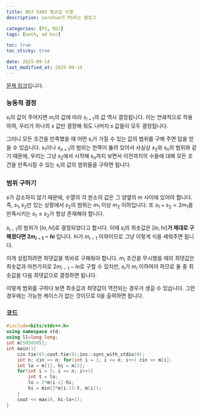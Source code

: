 ```yaml
---
title: BOJ 5485 평균값 수열
description: sorohue가 PS하는 블로그

categories: [PS, BOJ]
tags: [math, ad hoc]

toc: true
toc_sticky: true

date: 2025-09-14
last_modified_at: 2025-09-14
---
```


[문제 링크](https://boj.kr/5485)입니다.

### 능동적 결정

$s_i$의 값이 주어지면 $m_i$의 값에 따라 $s_{i+1}$의 값 역시 결정됩니다. 이는 연쇄적으로 작용하여, 우리가 하나의 $s$ 값만 결정해 줘도 나머지 $s$ 값들이 모두 결정됩니다.

그러니 모든 조건을 만족했을 때 어떤 $s_i$가 가질 수 있는 값의 범위를 구해 주면 답을 얻을 수 있습니다. $s_1$이나 $s_{n+1}$의 범위는 한쪽이 뚫려 있어서 사실상 $s_2$와 $s_n$의 범위와 같기 때문에, 우리는 그냥 $s_2$에서 시작해 $s_n$까지 보면서 이전까지의 수들에 대해 모든 조건을 만족시킬 수 있는 $s_i$의 값의 범위들을 구하면 됩니다.

### 범위 구하기

$s$가 감소하지 않기 때문에, 수열의 각 원소의 값은 그 양옆의 $m$ 사이에 있어야 합니다. 즉, $s_1, s_2$만 있는 상황에서 $s_2$의 범위는 $m_1$ 이상 $m_2$ 이하입니다. 또 $s_1+s_2 = 2m_1$을 만족시키는 $s_1 \le s_2$가 항상 존재해야 합니다.

$s_{i-1}$의 범위가 $[lo, hi]$로 결정되었다고 합시다. 이때 $s_i$의 최솟값은 $[lo, hi]$**가 제대로 구해졌다면  $2m_{i-1} - hi$** 입니다. $hi$가 $m_{i-1}$ 이하이므로 그냥 이렇게 식을 세워주면 됩니다.

이게 성립하려면 최댓값을 똑바로 구해줘야 합니다. $m_i$ 조건을 무시했을 때의 최댓값은 최솟값과 마찬가지로 $2m_{i-1}-lo$로 구할 수 있지만, $s_i$가 $m_i$ 이하여야 하므로 둘 중 최솟값을 다음 최댓값으로 결정하면 됩니다.

이렇게 범위를 구하다 보면 최솟값과 최댓값이 역전되는 경우가 생길 수 있습니다. 그런 경우에는 가능한 케이스가 없는 것이므로 0을 출력하면 됩니다.

### 코드

```cpp
#include<bits/stdc++.h>
using namespace std;
using ll=long long;
int m[5050505];
int main(){
    cin.tie(0);cout.tie(0);ios::sync_with_stdio(0);
    int n; cin >> n; for(int i = 1; i <= n; i++) cin >> m[i];
    int lo = m[1], hi = m[2];
    for(int i = 3; i <= n; i++){
        int t = lo;
        lo = 2*m[i-1]-hi;
        hi = min(2*m[i-1]-t, m[i]);
    }
    cout << max(0, hi-lo+1);
}
```
